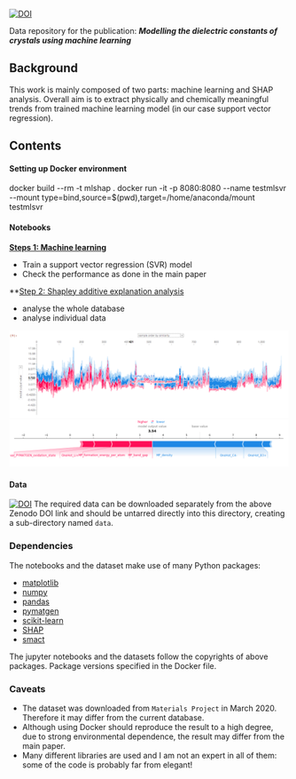 [![DOI](https://zenodo.org/badge/XXX.svg)](https://zenodo.org/badge/latestdoi/XXX)

Data repository for the publication: ***Modelling the dielectric constants of crystals using machine learning***

## Background
This work is mainly composed of two parts: machine learning and SHAP analysis.
Overall aim is to extract physically and chemically meaningful trends from trained machine learning model (in our case support vector regression).

## Contents

#### Setting up Docker environment

docker build --rm -t mlshap .
docker run -it -p 8080:8080 --name testmlsvr --mount type=bind,source=$(pwd),target=/home/anaconda/mount testmlsvr

#### Notebooks

**[Steps 1: Machine learning](https://github.com/WMD-group/Dielectric_ML/blob/master/step1_ml_training.ipynb)**

- Train a support vector regression (SVR) model
- Check the performance as done in the main paper

**[Step 2: Shapley additive explanation analysis](https://github.com/WMD-group/Dielectric_ML/blob/master/step2_shap_analyses.ipynb)

- analyse the whole database
- analyse individual data

![Interactive plot](figures/interactive.png)
![Force plot](figures/force_plot.png)

#### Data
[![DOI](https://zenodo.org/badge/XXX.svg)](https://zenodo.org/badge/latestdoi/XXX)
The required data can be downloaded separately from the above Zenodo DOI link and should be untarred directly into this directory, creating a sub-directory named `data`.

### Dependencies

The notebooks and the dataset make use of many Python packages:

- [matplotlib](https://matplotlib.org/)
- [numpy](https://numpy.org)
- [pandas](https://pandas.pydata.org)
- [pymatgen](http://pymatgen.org)
- [scikit-learn](https://scikit-learn.org/stable/)
- [SHAP](https://github.com/slundberg/shap)
- [smact](https://github.com/WMD-group/smact)

The jupyter notebooks and the datasets follow the copyrights of above packages.
Package versions specified in the Docker file.

### Caveats

- The dataset was downloaded from `Materials Project` in March 2020. Therefore it may differ from the current database.
- Although using Docker should reproduce the result to a high degree, due to strong environmental dependence, the result may differ from the main paper.
- Many different libraries are used and I am not an expert in all of them: some of the code is probably far from elegant!

